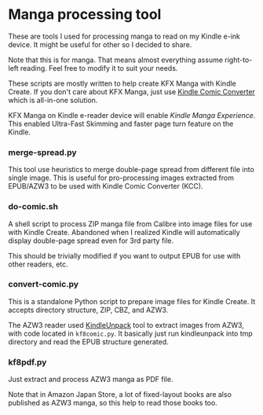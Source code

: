 # Manga processing tool

These are tools I used for processing manga to read on my Kindle
e-ink device. It might be useful for other so I decided to share.

Note that this is for manga. That means almost everything assume
right-to-left reading. Feel free to modify it to suit your needs.

These scripts are mostly written to help create KFX Manga
with Kindle Create. If you don't care about KFX Manga, just use
[Kindle Comic Converter](https://kcc.iosphe.re/) which is all-in-one
solution.

KFX Manga on Kindle e-reader device will enable *Kindle Manga Experience*.
This enabled Ultra-Fast Skimming and faster page turn feature on the
Kindle.

### merge-spread.py
This tool use heuristics to merge double-page spread from different
file into single image. This is useful for pro-processing images
extracted from EPUB/AZW3 to be used with Kindle Comic Converter (KCC).

### do-comic.sh
A shell script to process ZIP manga file from Calibre into image files
for use with Kindle Create. Abandoned when I realized Kindle will
automatically display double-page spread even for 3rd party file.

This should be trivially modified if you want to output EPUB for use
with other readers, etc.

### convert-comic.py

This is a standalone Python script to prepare image files for
Kindle Create. It accepts directory structure, ZIP, CBZ, and AZW3.

The AZW3 reader used [KindleUnpack](https://github.com/kevinhendricks/KindleUnpack)
tool to extract images from AZW3, with code located in `kf8comic.py`.
It basically just run kindleunpack into tmp directory and read the 
EPUB structure generated.


### kf8pdf.py

Just extract and process AZW3 manga as PDF file.

Note that in Amazon Japan Store, a lot of fixed-layout books
are also published as AZW3 manga, so this help to read those books
too.
